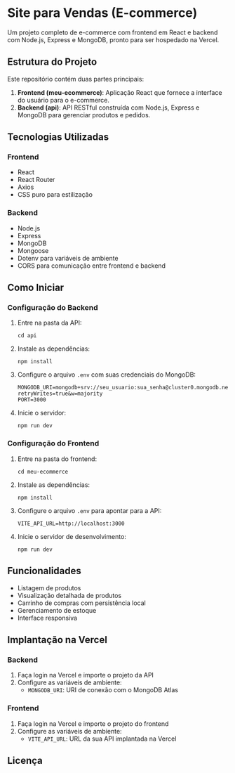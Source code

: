 # Site para Vendas (E-commerce)

Um projeto completo de e-commerce com frontend em React e backend com Node.js, Express e MongoDB, pronto para ser hospedado na Vercel.

## Estrutura do Projeto

Este repositório contém duas partes principais:

1. **Frontend (meu-ecommerce)**: Aplicação React que fornece a interface do usuário para o e-commerce.
2. **Backend (api)**: API RESTful construída com Node.js, Express e MongoDB para gerenciar produtos e pedidos.

## Tecnologias Utilizadas

### Frontend
- React
- React Router
- Axios
- CSS puro para estilização

### Backend
- Node.js
- Express
- MongoDB
- Mongoose
- Dotenv para variáveis de ambiente
- CORS para comunicação entre frontend e backend

## Como Iniciar

### Configuração do Backend

1. Entre na pasta da API:
   ```
   cd api
   ```

2. Instale as dependências:
   ```
   npm install
   ```

3. Configure o arquivo `.env` com suas credenciais do MongoDB:
   ```
   MONGODB_URI=mongodb+srv://seu_usuario:sua_senha@cluster0.mongodb.net/ecommerce?retryWrites=true&w=majority
   PORT=3000
   ```

4. Inicie o servidor:
   ```
   npm run dev
   ```

### Configuração do Frontend

1. Entre na pasta do frontend:
   ```
   cd meu-ecommerce
   ```

2. Instale as dependências:
   ```
   npm install
   ```

3. Configure o arquivo `.env` para apontar para a API:
   ```
   VITE_API_URL=http://localhost:3000
   ```

4. Inicie o servidor de desenvolvimento:
   ```
   npm run dev
   ```

## Funcionalidades

- Listagem de produtos
- Visualização detalhada de produtos
- Carrinho de compras com persistência local
- Gerenciamento de estoque
- Interface responsiva

## Implantação na Vercel

### Backend

1. Faça login na Vercel e importe o projeto da API
2. Configure as variáveis de ambiente:
   - `MONGODB_URI`: URI de conexão com o MongoDB Atlas

### Frontend

1. Faça login na Vercel e importe o projeto do frontend
2. Configure as variáveis de ambiente:
   - `VITE_API_URL`: URL da sua API implantada na Vercel

## Licença



